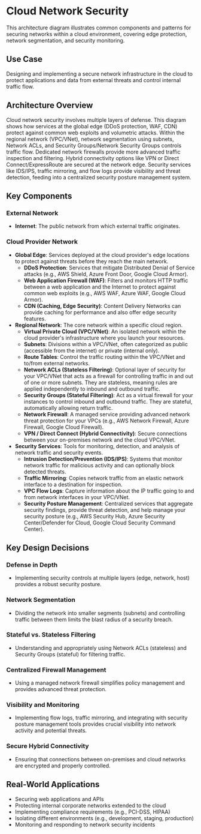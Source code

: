 # Cloud Network Security

This architecture diagram illustrates common components and patterns for securing networks within a cloud environment, covering edge protection, network segmentation, and security monitoring.

## Use Case

Designing and implementing a secure network infrastructure in the cloud to protect applications and data from external threats and control internal traffic flow.

## Architecture Overview

Cloud network security involves multiple layers of defense. This diagram shows how services at the global edge (DDoS protection, WAF, CDN) protect against common web exploits and volumetric attacks. Within the regional network (VPC/VNet), network segmentation using subnets, Network ACLs, and Security Groups/Network Security Groups controls traffic flow. Dedicated network firewalls provide more advanced traffic inspection and filtering. Hybrid connectivity options like VPN or Direct Connect/ExpressRoute are secured at the network edge. Security services like IDS/IPS, traffic mirroring, and flow logs provide visibility and threat detection, feeding into a centralized security posture management system.

## Key Components

### External Network
- **Internet**: The public network from which external traffic originates.

### Cloud Provider Network
- **Global Edge**: Services deployed at the cloud provider's edge locations to protect against threats before they reach the main network.
    - **DDoS Protection**: Services that mitigate Distributed Denial of Service attacks (e.g., AWS Shield, Azure Front Door, Google Cloud Armor).
    - **Web Application Firewall (WAF)**: Filters and monitors HTTP traffic between a web application and the Internet to protect against common web exploits (e.g., AWS WAF, Azure WAF, Google Cloud Armor).
    - **CDN (Caching, Edge Security)**: Content Delivery Networks can provide caching for performance and also offer edge security features.
- **Regional Network**: The core network within a specific cloud region.
    - **Virtual Private Cloud (VPC/VNet)**: An isolated network within the cloud provider's infrastructure where you launch your resources.
    - **Subnets**: Divisions within a VPC/VNet, often categorized as public (accessible from the internet) or private (internal only).
    - **Route Tables**: Control the traffic routing within the VPC/VNet and to/from external networks.
    - **Network ACLs (Stateless Filtering)**: Optional layer of security for your VPC/VNet that acts as a firewall for controlling traffic in and out of one or more subnets. They are stateless, meaning rules are applied independently to inbound and outbound traffic.
    - **Security Groups (Stateful Filtering)**: Act as a virtual firewall for your instances to control inbound and outbound traffic. They are stateful, automatically allowing return traffic.
    - **Network Firewall**: A managed service providing advanced network threat protection for your VPCs (e.g., AWS Network Firewall, Azure Firewall, Google Cloud Firewall).
    - **VPN / Direct Connect (Hybrid Connectivity)**: Secure connections between your on-premises network and the cloud VPC/VNet.
- **Security Services**: Tools for monitoring, detection, and analysis of network traffic and security events.
    - **Intrusion Detection/Prevention (IDS/IPS)**: Systems that monitor network traffic for malicious activity and can optionally block detected threats.
    - **Traffic Mirroring**: Copies network traffic from an elastic network interface to a destination for inspection.
    - **VPC Flow Logs**: Capture information about the IP traffic going to and from network interfaces in your VPC/VNet.
    - **Security Posture Management**: Centralized services that aggregate security findings, provide threat detection, and help manage your security posture (e.g., AWS Security Hub, Azure Security Center/Defender for Cloud, Google Cloud Security Command Center).

## Key Design Decisions

### Defense in Depth
- Implementing security controls at multiple layers (edge, network, host) provides a robust security posture.

### Network Segmentation
- Dividing the network into smaller segments (subnets) and controlling traffic between them limits the blast radius of a security breach.

### Stateful vs. Stateless Filtering
- Understanding and appropriately using Network ACLs (stateless) and Security Groups (stateful) for filtering traffic.

### Centralized Firewall Management
- Using a managed network firewall simplifies policy management and provides advanced threat protection.

### Visibility and Monitoring
- Implementing flow logs, traffic mirroring, and integrating with security posture management tools provides crucial visibility into network activity and potential threats.

### Secure Hybrid Connectivity
- Ensuring that connections between on-premises and cloud networks are encrypted and properly controlled.

## Real-World Applications

- Securing web applications and APIs
- Protecting internal corporate networks extended to the cloud
- Implementing compliance requirements (e.g., PCI-DSS, HIPAA)
- Isolating different environments (e.g., development, staging, production)
- Monitoring and responding to network security incidents
